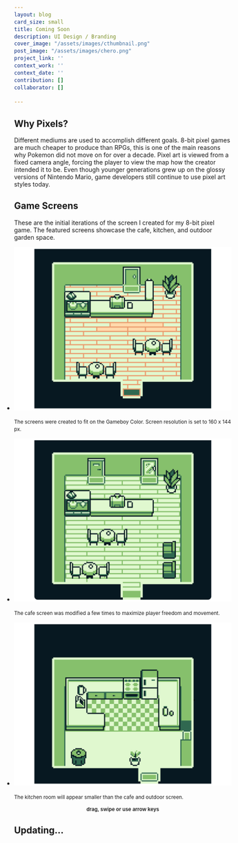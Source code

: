 ```yaml
---
layout: blog
card_size: small
title: Coming Soon
description: UI Design / Branding
cover_image: "/assets/images/cthumbnail.png"
post_image: "/assets/images/chero.png"
project_link: ''
context_work: ''
context_date: ''
contribution: []
collaborator: []

---
```

## Why Pixels?

Different mediums are used to accomplish different goals. 8-bit pixel games are much cheaper to produce than RPGs, this is one of the main reasons why Pokemon did not move on for over a decade. Pixel art is viewed from a fixed camera angle, forcing the player to view the map how the creator intended it to be. Even though younger generations grew up on the glossy versions of Nintendo Mario, game developers still continue to use pixel art styles today.

## Game Screens

These are the initial iterations of the screen I created for my 8-bit pixel game. The featured screens showcase the cafe, kitchen, and outdoor garden space.

<style>

.glide ul {

max-width: initial;

}

.glide img {

pointer-events: none;

}

.glide__slides {

padding-left: 0;

}

.glide .glide__slide {

opacity: 1; transform: scale(1);

}

</style>

<div class="glide mt4">

<div class="glide__track" data-glide-el="track">

<ul class="glide__slides">

<li class="glide__slide" style="text-align: left;"> <img src="/assets/images/cDraft1.png" alt="first iteration">

<small>The screens were created to fit on the Gameboy Color. Screen resolution is set to 160 x 144 px.</small>

</li>

<li class="glide__slide" style="text-align: left;"> <img src="/assets/images/cDraft2.png" alt="second iteration">

<small>The cafe screen was modified a few times to maximize player freedom and movement.</small>

</li>

<li class="glide__slide" style="text-align: left;"> <img src="/assets/images/cDraft3.png" alt="second iteration">

<small>The kitchen room will appear smaller than the cafe and outdoor screen.</small>

</li>

</ul>

</div>

<small style="text-align: center; color: var(--ink-6); font-weight: 600; display: block;">drag, swipe or use arrow keys</small>

</div>

## Updating...